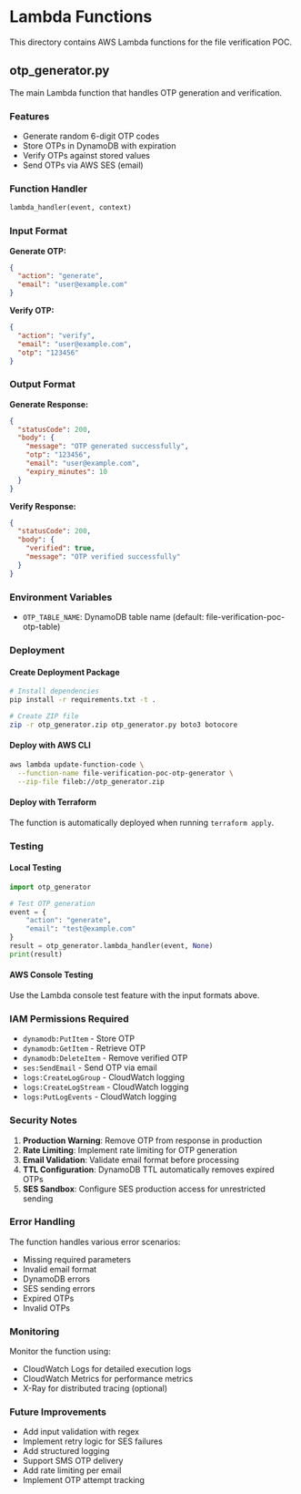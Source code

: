 # Lambda Functions

This directory contains AWS Lambda functions for the file verification POC.

## otp_generator.py

The main Lambda function that handles OTP generation and verification.

### Features

- Generate random 6-digit OTP codes
- Store OTPs in DynamoDB with expiration
- Verify OTPs against stored values
- Send OTPs via AWS SES (email)

### Function Handler

```python
lambda_handler(event, context)
```

### Input Format

**Generate OTP:**
```json
{
  "action": "generate",
  "email": "user@example.com"
}
```

**Verify OTP:**
```json
{
  "action": "verify",
  "email": "user@example.com",
  "otp": "123456"
}
```

### Output Format

**Generate Response:**
```json
{
  "statusCode": 200,
  "body": {
    "message": "OTP generated successfully",
    "otp": "123456",
    "email": "user@example.com",
    "expiry_minutes": 10
  }
}
```

**Verify Response:**
```json
{
  "statusCode": 200,
  "body": {
    "verified": true,
    "message": "OTP verified successfully"
  }
}
```

### Environment Variables

- `OTP_TABLE_NAME`: DynamoDB table name (default: file-verification-poc-otp-table)

### Deployment

#### Create Deployment Package

```bash
# Install dependencies
pip install -r requirements.txt -t .

# Create ZIP file
zip -r otp_generator.zip otp_generator.py boto3 botocore
```

#### Deploy with AWS CLI

```bash
aws lambda update-function-code \
  --function-name file-verification-poc-otp-generator \
  --zip-file fileb://otp_generator.zip
```

#### Deploy with Terraform

The function is automatically deployed when running `terraform apply`.

### Testing

#### Local Testing

```python
import otp_generator

# Test OTP generation
event = {
    "action": "generate",
    "email": "test@example.com"
}
result = otp_generator.lambda_handler(event, None)
print(result)
```

#### AWS Console Testing

Use the Lambda console test feature with the input formats above.

### IAM Permissions Required

- `dynamodb:PutItem` - Store OTP
- `dynamodb:GetItem` - Retrieve OTP
- `dynamodb:DeleteItem` - Remove verified OTP
- `ses:SendEmail` - Send OTP via email
- `logs:CreateLogGroup` - CloudWatch logging
- `logs:CreateLogStream` - CloudWatch logging
- `logs:PutLogEvents` - CloudWatch logging

### Security Notes

1. **Production Warning**: Remove OTP from response in production
2. **Rate Limiting**: Implement rate limiting for OTP generation
3. **Email Validation**: Validate email format before processing
4. **TTL Configuration**: DynamoDB TTL automatically removes expired OTPs
5. **SES Sandbox**: Configure SES production access for unrestricted sending

### Error Handling

The function handles various error scenarios:
- Missing required parameters
- Invalid email format
- DynamoDB errors
- SES sending errors
- Expired OTPs
- Invalid OTPs

### Monitoring

Monitor the function using:
- CloudWatch Logs for detailed execution logs
- CloudWatch Metrics for performance metrics
- X-Ray for distributed tracing (optional)

### Future Improvements

- Add input validation with regex
- Implement retry logic for SES failures
- Add structured logging
- Support SMS OTP delivery
- Add rate limiting per email
- Implement OTP attempt tracking
